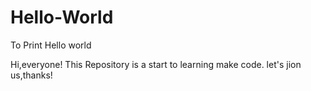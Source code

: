 # Hello-World
To Print Hello world

Hi,everyone!
This Repository is a start to learning make code.
let's jion us,thanks!
